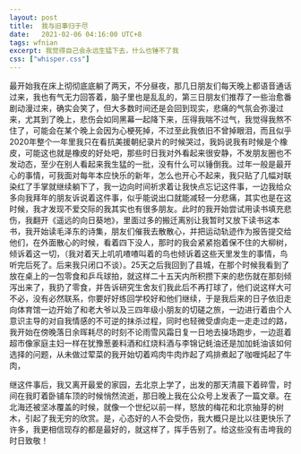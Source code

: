 ```yaml
---
layout: post
title:  我与旧事归于尽
date:   2021-02-06 04:16:00 UTC+8
tags: wfnian
excerpt: 我觉得自己会永远生猛下去，什么也锤不了我
css: ["whisper.css"]
---
```


  
<p class="pp">最开始我在床上彻彻底底躺了两天，不分昼夜，那几日朋友们每天晚上都语音通话过来，我也有气无力回答着，脑子里也是乱乱的，第三日朋友们推荐了一些治愈番剧动漫过来，确实会笑了，但大多数时间还是会回到现实，悲痛的气氛会弥漫过来，尤其到了晚上，悲伤会如同黑幕一起降下来，压得我喘不过气，我觉得我熬不住了，可能会在某个晚上会因为心梗死掉，不过至此我依旧不曾掉眼泪，而且似乎2020年整个一年里我只在看抗美援朝纪录片的时候哭过，我妈说我有时候是个橡皮，可能这也就是橡皮的好处吧，那些时日我对外看起来很安静，不发朋友圈也不发动态，至少在别人看起来我生猛的一批，没有什么可以锤倒我。过年一般是最开心的事情，可我面对每年本应快乐的新年，怎么也开心不起来，我只贴了几幅对联染红了手掌就继续躺下了，我一边向时间祈求着让我快点忘记这件事，一边我给众多向我拜年的朋友诉说着这件事，似乎能说出口就能减轻一分悲痛，其实也是在这时候，我才发现不爱交际的我其实也有很多朋友。此时的我开始尝试用读书填充悲伤，我翻开《遥远的向日葵地》，里面过多的搬迁离别让我暂时又放下读书这本书，我开始读毛泽东的诗集，朋友们催我去散散心，并把运动轨迹作为报告提交给他们，在外面散心的时候，看着四下没人，那时的我会紧紧抱着保不住的大柳树，倾诉着这一切，（我对着天上叽叽喳喳叫着的鸟也倾诉着这些天里发生的事情，鸟听完后死了。后来我只闭口不谈）。25天之后我回到了县城，在那个时候我看到了放在桌上的一包零食和乒乓球拍，就这样二十五天内所积攒下来的悲伤就在那刻倾泻出来了，我扔了零食，并告诉研究生舍友们我此后不再打球了，他们说这样大可不必，没有必然联系，你要好好练回学校好和他们继续，于是我后来的日子依旧走向体育馆一边开始了和老大爷以及三四年级小朋友的切磋之旅，一边进行着由个人意识主导的对自我情感的不可逆的抹杀过程，同时也轻微受虐向走一走走过的路，我开始在傍晚落日余晖耗尽的时刻不论雨雪风霜日复一日地去操场跑步，一边逛着超市像家庭主妇一样在犹豫葱姜料酒和红烧料酒与李锦记蚝油还是加加蚝油该如何选择的问题，从未做过荤菜的我开始切着鸡肉牛肉炸起了鸡排煮起了咖喱炖起了牛肉，</p>
<p class="pp">继这件事后，我又离开最爱的家园，去北京上学了，出发的那天清晨下着碎雪，时间在我盯着卧铺车顶的时候悄然流逝，那日晚上我在公众号上发表了一篇文章。在北海还被坚冰覆盖的时候，就像一个世纪以前一样，怒放的梅花和北京抽芽的树木，引起了我无穷的欣赏。是，心态好的人不会受伤，我大概只是比以往更快乐了许多，我更相信现存的都是最好的，就这样了，挥手告别了。给这些没有击垮我的时日致敬！</p>


